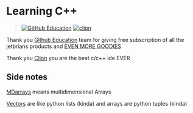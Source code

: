 # Learning C++

> [![GitHub Education](https://user-images.githubusercontent.com/86160411/169491251-b56a7a37-a775-4b30-9703-b3ffa0415efc.png)](https://education.github.com)
> [![clion](https://user-images.githubusercontent.com/86160411/169217432-2ab76c9b-5e2e-45f7-b2aa-b9608a5f3e85.svg)](https://www.jetbrains.com/clion/)

Thank you [Github Education](https://education.github.com) team for giving free subscription of all the jetbrians products and [EVEN MORE GOODIES](https://education.github.com/pack/offers)

Thank you [Clion](https://www.jetbrains.com/clion/) you are the best c/c++ ide EVER

## Side notes
[MDarrays](https://github.com/Advik-B/LearningCPP/tree/main/MDarrays) means multidimensional Arrays

[Vectors](https://github.com/Advik-B/LearningCPP/tree/main/Vectors) are like python lists (kinda) and arrays are python tuples (kinda)
